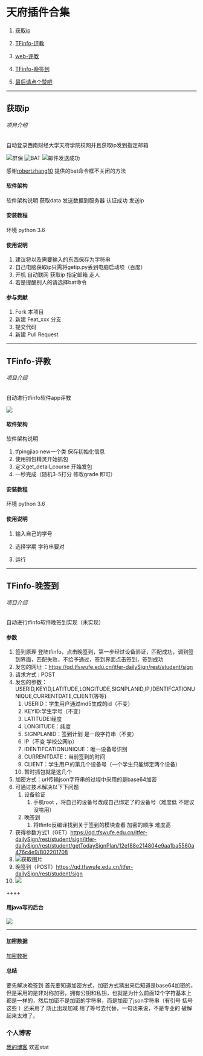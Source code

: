 # 天府插件合集

1. [获取ip](#获取ip)

2. [TFinfo-评教](#tfinfo-评教)

3. [web-评教](#)

4. [TFinfo-晚签到](#)

5. [最后请点个赞吧](#个人博客)

   

____



## 获取ip

###### 项目介绍
自动登录西南财经大学天府学院校网并且获取ip发到指定邮箱

![](img/pingmu.png "屏保") 
![](img/bat.png "BAT") 
![](img/email_success.png "邮件发送成功") 


感谢[robertzhang10](https://blog.csdn.net/robertzhang10/article/details/2099589?utm_source=blogxgwz3)
提供的bat命令框不关闭的方法
#### 软件架构
软件架构说明
获取data
发送数据到服务器
认证成功
发送ip


#### 安装教程

环境 python 3.6

#### 使用说明
1. 建议将以及需要输入的东西保存为字符串
2. 自己电脑获取ip只需将getip.py丢到电脑启动项（百度）
3. 开机 自动联网 获取ip 指定邮箱 走人
4. 若是提醒别人的请选择bat命令

#### 参与贡献

1. Fork 本项目
2. 新建 Feat_xxx 分支
3. 提交代码
4. 新建 Pull Request

_____



## TFinfo-评教

###### 项目介绍

自动进行tfinfo软件app评教

![](./img/2018-2019-pingjiao01.png)



#### 软件架构

软件架构说明

1. tfpingjiao new一个类 保存初始化信息
2. 使用抓包精灵开始抓包
3. 定义get_detail_course 开始发包
4. 一秒完成（随机3-5打分 修改grade 即可）

#### 安装教程

环境 python 3.6

#### 使用说明

1. 输入自己的学号

2. 选择学期 字符串要对

3. 运行

   

____



## TFinfo-晚签到

###### 项目介绍

自动进行tfinfo软件晚签到实现（未实现）

#### 参数

1. 签到原理 登陆tfinfo，点击晚签到，第一步经过设备验证，匹配成功，调到签到界面，匹配失败，不给予通过，签到界面点击签到，签到成功
2. 发包的网址 ：https://qd.tfswufe.edu.cn/itfer-dailySign/rest/student/sign
3. 请求方式 : POST
4. 发包的参数：USERID,KEYID,LATITUDE,LONGITUDE,SIGNPLANID,IP,IDENTIFCATIONUNIQUE,CURRENTDATE,CLIENT(等等)
   1. USERID：学生用户通过md5生成的id（不变）
   2. KEYID:学生学号（不变）
   3. LATITUDE:经度
   4. LONGITUDE：纬度
   5. SIGNPLANID：签到计划 是一段字符串（不变）
   6. IP（不变 学校公网ip）
   7. IDENTIFCATIONUNIQUE：唯一设备号识别 
   8. CURRENTDATE：当前签到的时间
   9. CLIENT：学生用户的第几个设备号（一个学生只能绑定两个设备）
   10.  暂时抓包就是这几个 
5. 加密方式：url传输json字符串的过程中采用的是base64加密
6. 可通过技术解决以下下问题
   1. 设备验证
      1.  手机root ，将自己的设备号改成自己绑定了的设备号（难度低 不建议 没啥用）
   2. 晚签到
      1. 将tfinfo反编译找到关于签到的模块查看 加密的顺序 难度高
7. 获得参数方式1（GET）https://qd.tfswufe.edu.cn/itfer-dailySign/rest/student/sign/itfer-dailySign/rest/student/getTodaySignPlan/12ef88e214804e9aa1ba5560a476c4e9/B02201708
8. ![获取图片](./img/签到1.png)
9. 晚签到（POST）https://qd.tfswufe.edu.cn/itfer-dailySign/rest/student/sign
10. ![](./img/签到2.png)

++++



#### 用java写的后台

![](./img/后台1.png)

____

#### 加密数据

[加密数据](https://github.com/abbhay/tfswufe_apps/blob/master/util/tfinfo%E6%99%9A%E7%AD%BE%E5%88%B0%E5%8A%A0%E5%AF%86%E6%95%B0%E6%8D%AE.txt)

#### 总结

要先解决晚签到 首先要知道加密方式，加密方式猜出来后知道是base64加密的，但是采用的是非对称加密，拥有公钥和私钥，也就是为什么前面12个字符基本上都是一样的，然后加密不是加密的字符串，而是加密了json字符串（有引号 括号这些 ）还采用了 防止出现加减 用了等号去代替，一句话来说，不是专业的 破解起来太难了。



### 

### 个人博客
[我的博客](https://abbhay.github.io) 欢迎stat


